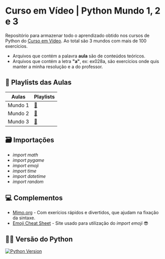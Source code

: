 # Curso em Vídeo | Python Mundo 1, 2 e 3    

Repositório para armazenar todo o aprendizado obtido nos cursos de Python do [Curso em Vídeo](https://www.dio.me). Ao total são 3 mundos
com mais de 100 exercícios.
- Arquivos que contém a palavra **aula** são de conteúdos teóricos.
- Arquivos que contém a letra **"a"**, ex: ex028a, são exercícios onde quis manter a minha resolução e a do professor.

## 🎥 Playlists das Aulas

| Aulas   | Playlists |
| ------- |---------  |
| Mundo 1 | [🐍](https://www.youtube.com/watch?v=S9uPNppGsGo&list=PLHz_AreHm4dlKP6QQCekuIPky1CiwmdI6) |
| Mundo 2 | [🐍](https://www.youtube.com/watch?v=nJkVHusJp6E&list=PLHz_AreHm4dk_nZHmxxf_J0WRAqy5Czye) |
| Mundo 3 | [🐍](https://www.youtube.com/watch?v=0LB3FSfjvao&list=PLHz_AreHm4dksnH2jVTIVNviIMBVYyFnH) |

## 🗃️ Importações
- *import math*
- *import pygame*
- *import emoji*
- *import time*
- *import datetime*
- *import random*

## 💻 Complementos
- [Mimo.org](https://mimo.org/glossary/python/alias) - Com exerícios rápidos e divertidos, que ajudam na fixação da sintaxe.
- [Emoji Cheat Sheet](https://www.webfx.com/tools/emoji-cheat-sheet/) - Site usado para utilização do *import emoji* 😎

## 👩‍💻 Versão do Python
[![Python Version](https://img.shields.io/badge/python-3.12-blue.svg)](https://www.python.org/downloads/release/python-3120/)
